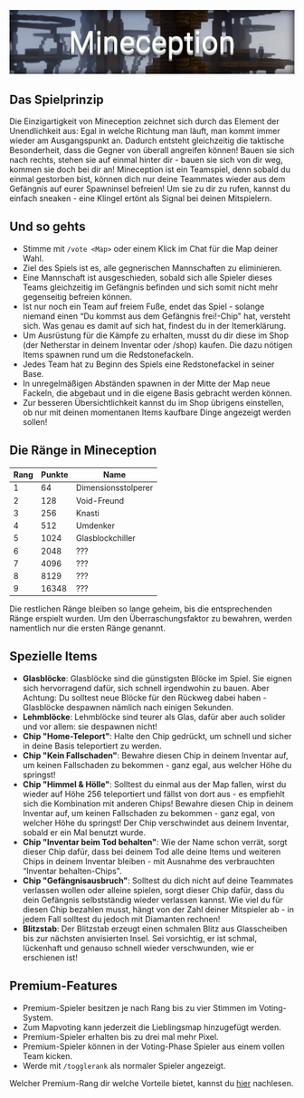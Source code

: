 ![Mineception](img/Mineception.png)

## Das Spielprinzip
Die Einzigartigkeit von Mineception zeichnet sich durch das Element der Unendlichkeit aus: Egal in welche Richtung man läuft, man kommt immer wieder am Ausgangspunkt an.
Dadurch entsteht gleichzeitig die taktische Besonderheit, dass die Gegner von überall angreifen können! Bauen sie sich nach rechts, stehen sie auf einmal hinter dir - 
bauen sie sich von dir weg, kommen sie doch bei dir an! Mineception ist ein Teamspiel, denn sobald du einmal gestorben bist, können dich nur deine Teammates wieder 
aus dem Gefängnis auf eurer Spawninsel befreien! Um sie zu dir zu rufen, kannst du einfach sneaken - eine Klingel ertönt als Signal bei deinen Mitspielern.

## Und so gehts
- Stimme mit `/vote <Map>` oder einem Klick im Chat für die Map deiner Wahl.
- Ziel des Spiels ist es, alle gegnerischen Mannschaften zu eliminieren. 
- Eine Mannschaft ist ausgeschieden, sobald sich alle Spieler dieses Teams gleichzeitig im Gefängnis befinden und sich somit nicht mehr gegenseitig befreien können. 
- Ist nur noch ein Team auf freiem Fuße, endet das Spiel - solange niemand einen “Du kommst aus dem Gefängnis frei!-Chip" hat, versteht sich. Was genau es damit auf sich hat, findest du in der Itemerklärung.
- Um Ausrüstung für die Kämpfe zu erhalten, musst du dir diese im Shop (der Netherstar in deinem Inventar oder /shop) kaufen. Die dazu nötigen Items spawnen rund um die Redstonefackeln.
- Jedes Team hat zu Beginn des Spiels eine Redstonefackel in seiner Base.
- In unregelmäßigen Abständen spawnen in der Mitte der Map neue Fackeln, die abgebaut und in die eigene Basis gebracht werden können.
- Zur besseren Übersichtlichkeit kannst du im Shop übrigens einstellen, ob nur mit deinen momentanen Items kaufbare Dinge angezeigt werden sollen!

## Die Ränge in Mineception

| Rang | Punkte | Name |
| ------ | ------ | ------ |
| 1 | 64 | Dimensionsstolperer |
| 2 | 128 | Void-Freund |
| 3 | 256 | Knasti |
| 4 | 512 | Umdenker |
| 5 | 1024 | Glasblockchiller |
| 6 | 2048 | ??? |
| 7 | 4096 | ??? |
| 8 | 8129 | ??? |
| 9 | 16348 | ??? |

Die restlichen Ränge bleiben so lange geheim, bis die entsprechenden Ränge erspielt wurden. Um den Überraschungsfaktor zu bewahren, werden namentlich nur die ersten Ränge genannt.

## Spezielle Items
- <strong>Glasblöcke</strong>: Glasblöcke sind die günstigsten Blöcke im Spiel. Sie eignen sich hervorragend dafür, sich schnell irgendwohin zu bauen.
 Aber Achtung: Du solltest neue Blöcke für den Rückweg dabei haben - Glasblöcke despawnen nämlich nach einigen Sekunden.
- <strong>Lehmblöcke</strong>: Lehmblöcke sind teurer als Glas, dafür aber auch solider und vor allem: sie despawnen nicht!
- <strong>Chip "Home-Teleport"</strong>: Halte den Chip gedrückt, um schnell und sicher in deine Basis teleportiert zu werden.
- <strong>Chip "Kein Fallschaden"</strong>: Bewahre diesen Chip in deinem Inventar auf, um keinen Fallschaden zu bekommen - ganz egal, aus welcher Höhe du springst!
- <strong>Chip "Himmel & Hölle"</strong>: Solltest du einmal aus der Map fallen, wirst du wieder auf Höhe 256 teleportiert und fällst von dort aus - es empfiehlt sich die Kombination mit anderen Chips! 
Bewahre diesen Chip in deinem Inventar auf, um keinen Fallschaden zu bekommen - ganz egal, von welcher Höhe du springst!
Der Chip verschwindet aus deinem Inventar, sobald er ein Mal benutzt wurde.
- <strong>Chip "Inventar beim Tod behalten"</strong>: Wie der Name schon verrät, sorgt dieser Chip dafür, dass bei deinem Tod alle deine Items und weiteren Chips in deinem Inventar bleiben - mit Ausnahme des verbrauchten “Inventar behalten-Chips".
- <strong>Chip "Gefängnisausbruch"</strong>: Solltest du dich nicht auf deine Teammates verlassen wollen oder alleine spielen, sorgt dieser Chip dafür, dass du dein Gefängnis selbstständig wieder verlassen kannst. 
Wie viel du für diesen Chip bezahlen musst, hängt von der Zahl deiner Mitspieler ab - in jedem Fall solltest du jedoch mit Diamanten rechnen!
- <strong>Blitzstab</strong>: Der Blitzstab erzeugt einen schmalen Blitz aus Glasscheiben bis zur nächsten anvisierten Insel. Sei vorsichtig, er ist schmal, lückenhaft und genauso schnell wieder verschwunden, wie er erschienen ist!

## Premium-Features
- Premium-Spieler besitzen je nach Rang bis zu vier Stimmen im Voting-System.
- Zum Mapvoting kann jederzeit die Lieblingsmap hinzugefügt werden.
- Premium-Spieler erhalten bis zu drei mal mehr Pixel.
- Premium-Spieler können in der Voting-Phase Spieler aus einem vollen Team kicken.
- Werde mit `/togglerank` als normaler Spieler angezeigt.

Welcher Premium-Rang dir welche Vorteile bietet, kannst du [hier](/ranks/premium/) nachlesen.